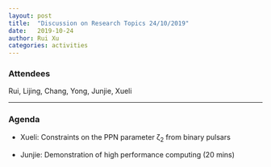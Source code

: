 ```yaml
---
layout: post
title:  "Discussion on Research Topics 24/10/2019"
date:   2019-10-24
author: Rui Xu
categories: activities
---
```



### Attendees

Rui, Lijing, Chang, Yong, Junjie, Xueli

---

### Agenda

- Xueli: Constraints on the PPN parameter &zeta;<sub>2</sub> from binary pulsars

- Junjie: Demonstration of high performance computing (20 mins)
